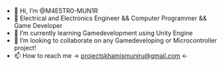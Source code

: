 - 👋 Hi, I’m @M4E5TR0-MUN1R
- 👀 Electrical and Electronics Engineer && Computer Programmer && Game Developer
- 🌱 I’m currently learning Gamedevelopment using Unity Engine
- 💞️ I’m looking to collaborate on any Gamedeveloping or Microcontroller project!
- 📫 How to reach me -> projectskhamismuniru@gmail.com <-
<!---
KhamisMunir/KhamisMunir is a ✨ special ✨ repository because its `README.md` (this file) appears on your GitHub profile.
You can click the Preview link to take a look at your changes.
--->
